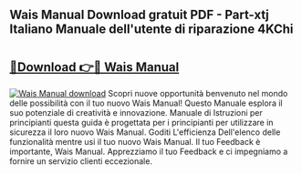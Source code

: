 ## Wais Manual Download gratuit PDF - Part-xtj Italiano Manuale dell'utente di riparazione 4KChi

# <h2><a href="http://dfcjk5p.blite.top/?on=Wais+Manual">🔗Download 👉🔴 Wais Manual</a></h2>

[![Wais Manual download](https://i.imgur.com/lujVjoI.png)](http://dfcjk5p.blite.top/?on=Wais+Manual)
Scopri nuove opportunità benvenuto nel mondo delle possibilità con il tuo nuovo Wais Manual! Questo Manuale esplora il suo potenziale di creatività e innovazione. Manuale di Istruzioni per principianti questa guida è progettata per i principianti per utilizzare in sicurezza il loro nuovo Wais Manual. Goditi L'efficienza Dell'elenco delle funzionalità mentre usi il tuo nuovo Wais Manual. Il tuo Feedback è importante, Wais Manual. Apprezziamo il tuo Feedback e ci impegniamo a fornire un servizio clienti eccezionale.
